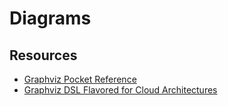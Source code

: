 # Diagrams

## Resources

- [Graphviz Pocket Reference](https://graphs.grevian.org/)
- [Graphviz DSL Flavored for Cloud Architectures](https://diagrams.mingrammer.com/)
